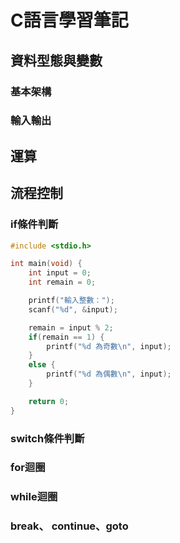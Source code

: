 # C語言學習筆記

## 資料型態與變數

### 基本架構

### 輸入輸出

## 運算


## 流程控制

### if條件判斷
```C
#include <stdio.h>

int main(void) {
    int input = 0;
    int remain = 0;

    printf("輸入整數：");
    scanf("%d", &input);

    remain = input % 2;
    if(remain == 1) {
        printf("%d 為奇數\n", input);
    }
    else {
        printf("%d 為偶數\n", input);
    }

    return 0;
}
```
### switch條件判斷

### for迴圈

### while迴圈

### break、 continue、goto
